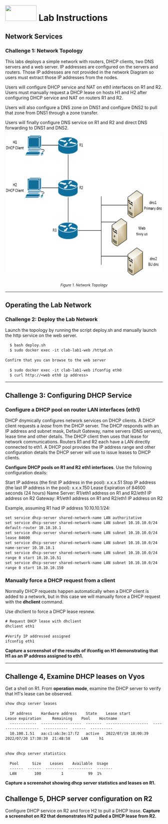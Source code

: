 # <img src="https://www.tamusa.edu/brandguide/jpeglogos/tamusa_final_logo_bw1.jpg" width="100" height="50"> Lab Instructions
## Network Services
### Challenge 1: Network Topology

This labs deploys a simple network with routers, DHCP clients, two DNS servers and a web server. IP addresses are configured on the servers and routers. Those IP addresses are not provided in the network Diagram so users must extract those IP addresses from the nodes. 

Users will configure DHCP service and NAT on eth1 interfaces on R1 and R2. Users must manually request a DHCP lease on hosts H1 and H2 after configuring DHCP service and NAT on routers R1 and R2. 

Users will also configure a DNS zone on DNS1 and configure DNS2 to pull that zone from DNS1 through a zone transfer.

Users will finally configure DNS service on R1 and R2 and direct DNS forwarding to DNS1 and DNS2.

<p align="center">
<img src="../images/netServices-pract.png" width="500" height="450">
</p>
<p align="center">
<sub><i>Figure 1. Network Topology</i></sub>
</p>

<p></p>
<p></p>

--- 
## Operating the Lab Network
### Challenge 2: Deploy the Lab Network
Launch the topology by running the script deploy.sh and manually launch the http service on the web server.
```
  $ bash deploy.sh
  $ sudo docker exec -it clab-lab1-web /httpd.sh

Confirm that you can browse to the web server
  
  $ sudo docker exec -it clab-lab1-web ifconfig eth0
  $ curl http://<web eth0 ip address>
```
--- 
## Challenge 3: Configuring DHCP Service
### Configure a DHCP pool on router LAN interfaces (eth1)

DHCP dnymically configures network services on DHCP clients. A DHCP client requests a *lease* from the DHCP server. The DHCP responds with an IP address and subnet mask, Default Gateway, name servers (DNS servers), lease time and other details. The DHCP client then uses that lease for network communications. Routers R1 and R2 each have a LAN directly connected to eth1. A DHCP pool provides the IP address range and other configuration details the DHCP server will use to issue leases to DHCP clients.

**Configure DHCP pools on R1 and R2 eth1 interfaces**. Use the following configuration deails:

Start IP address (the first IP address in the pool): x.x.x.51
Stop IP address (the last IP address in the pool): x.x.x.150
Lease Expiration of 84600 seconds (24 hours)
Name Server: R1/eth1 address on R1 and R2/eth1 IP address on R2
Gateway: R1/eth1 address on R1 and R2/eth1 IP address on R2

Example, assuming R1 had IP address 10.10.10.1/24:
```
set service dhcp-server shared-network-name LAN authoritative
set service dhcp-server shared-network-name LAN subnet 10.10.10.0/24 default-router 10.10.10.1
set service dhcp-server shared-network-name LAN subnet 10.10.10.0/24 lease 84600
set service dhcp-server shared-network-name LAN subnet 10.10.10.0/24 name-server 10.10.10.1
set service dhcp-server shared-network-name LAN subnet 10.10.10.0/24 range 0 start 10.10.10.51
set service dhcp-server shared-network-name LAN subnet 10.10.10.0/24 range 0 start 10.10.10.150
```

### Manually force a DHCP request from a client

Normally DHCP requests happen automatically when a DHCP client is added to a network, but in this case we will manually force a DHCP request with the **dhclient** command.

Use dhclient to force a DHCP lease resnew.
```
# Request DHCP lease with dhclient
dhclient eth1

#Verify IP addressed assigned
ifconfig eth1
```
**Capture a screenshot of the results of ifconfig on H1 demonstrating that H1 as an IP address assigned to eth1.**

--- 
## Challenge 4, Examine DHCP leases on Vyos
Get a shell on R1. From **operation mode**, examine the DHCP server to verify that H1's lease can be observed.

```
show dhcp server leases

  IP address    Hardware address    State    Lease start          Lease expiration     Remaining    Pool    Hostname
  ------------  ------------------  -------  -------------------  -------------------  -----------  ------  ----------
  10.100.1.51   aa:c1:ab:3e:17:f2   active   2022/07/19 18:00:39  2022/07/20 17:30:39  21:48:58     LAN     h1


show dhcp server statistics

  Pool      Size    Leases    Available  Usage
  ------  ------  --------  -----------  -------
  LAN        100         1           99  1%
```
**Capture a screenshot showing dhcp server statistics and leases on R1.**

## Challenge 5, DHCP server configuration on R2
Configure DHCP service on R2 and force H2 to pull a DHCP lease. **Capture a screenshot on R2 that demonstrates H2 pulled a DHCP lease from R2.**

